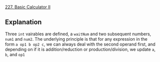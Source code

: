 [227. Basic Calculator II](https://leetcode.com/problems/basic-calculator-ii/)

## Explanation

Three `int` vairables are defined, a `waitNum` and two subsequent numbers, `num1` and `num2`.
The underlying principle is that for any expression in the form `a op1 b op2 c`, we can always deal with the second operand first, and depending on if it is addition/reduction or production/division, we update `a`, `b`, and `op1`
